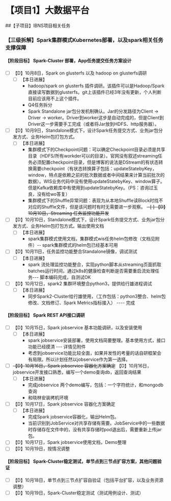 # 【项目1】大数据平台

##【子项目】IBNS项目相关任务

### 【三级拆解】Spark集群模式Kubernetes部署，以及spark相关任务支撑保障
#### 【阶段目标】 Spark-Cluster 部署，App任务提交任务方案设计
- [ ] 【D】10月8日，Spark on glusterfs 以及 hadoop on glusterfs调研
    - [ ] 【本日进展】
        - hadoop/spark on glusterfs 插件调研。该插件可以是Hadoop/Spark直接读写数据到glusterfs。git上该插件已经3年没有更新，个人判断目前应该用不上这个插件。
        - Q4任务拆分
        - Spark Standalone jar包分发机制确认。Jar的分发路径为Client -> Driver -> worker。Driver到worker这步是自动完成的，但是Client到Driver这一步需要手工完成（或者将Jar放到HDFS、http服务器）。
- [ ] 【D】10月9日，Standalone模式下，设计Spark任务提交方式、业务jar包分发方式、业务Helm包打包方式。
    - [ ] 【本日进展】
        - 集群模式下的Checkpoint问题：可以确定Checkpoint目录必须是共享目录（HDFS/所有workder可以的目录）。官网没有叙述streaming任务必须配置checkpoint目录，但是博客的说法是DStream的有状态转换需要checkpoint（有状态转换算子包括：updateStatebyKey，window，特点是依赖之前的批次数据或者中间结果来计算当前批次的数据）。WIS业务代码中没有使用updateStatebyKey、window算子。但是Kafka依赖库中有使用到updateStatebyKey。（PS：咨询过玉良，没有给wo答复）
        - 集群模式下的Shuffle异常问题：表现为从本地Shuffle读Block时找不对应的Shuffle文件，但是该问题时有时无需要进一步观察。
~~- [ ] 【D】10月10日，Streaming 任务监控功能开发~~
- [ ] 【D】10月10日，Standalone模式下，设计Spark任务提交方式、业务jar包分发方式、业务Helm包打包方式。输出使用文档
    - [ ] 【本日进展】
        - spark集群模式使用文档，集群模式wis任务helm包修改（文档见附件）-- spark集群模式的helm包已经基本可用
- [ ] 【D】10月11日，任务监控功能整合Standalone镜像，调试测试
    - [ ] 【本日进展】
        - spark 流处理监控功能整合，实现python脚本从streaming页面抓取batches运行时间，通过k8s的健康检查判断是否需要重启流处理任务--- 脚本编码完成，自测试OK
- [ ] 【D】10月12日，spark2 集群环境整合python3，提供给行雄进程调试
    - [ ] 【本日进展】
        - 同步Spark2-Cluster给行雄使用，（工作包括：python3整合、helm包修改、文档修订、Spark Metrics指标接入）  ---- 完成
#### 【阶段目标】 Spark REST API接口调研
- [ ] 【D】10月15日，Spark jobservice 基本功能调研，以及安装使用
    - [ ] 【本日进展】
        - spark jobservice安装部署，使用文档简要整理。基本使用方式，接口功能已经摸清 --- 详情见附件
        - 考虑到jobservice功能比较全面，如果并发性的考量的话自研框架会有局限。所以计划任然以jobservice作为第一选择。
- [ ] ~~【D】10月16日，Spark jobservice 容器化方案确定~~ 【D】10月16日，jobservice开发接口熟悉，编写一个demo查询db，返回查询结果
    - [ ] 【本日进展】
        - 完成jobservice 两个demo编写，包括：一个字符统计，和mongodb查询
        - 和晓林安装拷机环境
- [ ] 【D】10月17日，Spark jobservice 容器化方案确定
    - [ ] 【本日进展】
        - 完成Spark jobservice容器化，输出Helm包。
        - 当前识别到JobService对共享存储有需要。JobService中的一些数据时存储存在文件中的，没有共享存储时pod退出后，需要重新上传jar包。
- [ ] 【D】10月17日，Spark jobservice使用文档，Demo整理
- [ ] 【D】10月19日，按情况调整
#### 【阶段目标】 Spark-Cluster稳定测试，单节点到三节点扩容方案，其他问题验证
- [ ] 【D】10月18日，单节点到三节点扩容自验证（包括平台扩容，以及业务资源调整）
- [ ] 【D】10月19日，Spark-Cluster稳定测试（测试用例设计、测试）